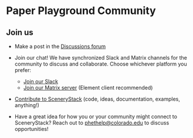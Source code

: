 # Paper Playground Community

## Join us

- Make a post in the [Discussions forum](https://github.com/scenerystack/community/discussions/)
- Join our chat! We have synchronized Slack and Matrix channels for the community to discuss and collaborate. Choose whichever platform you prefer:
  - [Join our Slack](https://join.slack.com/t/scenerystack/shared_invite/zt-22d2r9ruc-GnxYi37iPluFwVkt~LdzGA)
  - [Join our Matrix server](https://matrix.to/#/#scenerystack:matrix.org) (Element client recommended)
- [Contribute to SceneryStack](https://scenerystack.github.io/community/CONTRIBUTING/) (code, ideas, documentation, examples, anything!)

- Have a great idea for how you or your community might connect to SceneryStack? Reach out to [phethelp@colorado.edu](mailto:phethelp@colorado.edu) to discuss opportunities!

